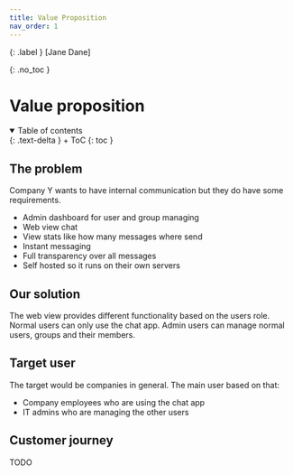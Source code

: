 ```yaml
---
title: Value Proposition
nav_order: 1
---
```


{: .label }
[Jane Dane]

{: .no_toc }
# Value proposition

<details open markdown="block">
{: .text-delta }
<summary>Table of contents</summary>
+ ToC
{: toc }
</details>

## The problem

Company Y wants to have internal communication but they do have some requirements.
- Admin dashboard for user and group managing
- Web view chat
- View stats like how many messages where send
- Instant messaging
- Full transparency over all messages
- Self hosted so it runs on their own servers

## Our solution

The web view provides different functionality based on the users role.
Normal users can only use the chat app. 
Admin users can manage normal users, groups and their members.

## Target user
The target would be companies in general. 
The main user based on that: 
- Company employees who are using the chat app
- IT admins who are managing the other users

## Customer journey
TODO

